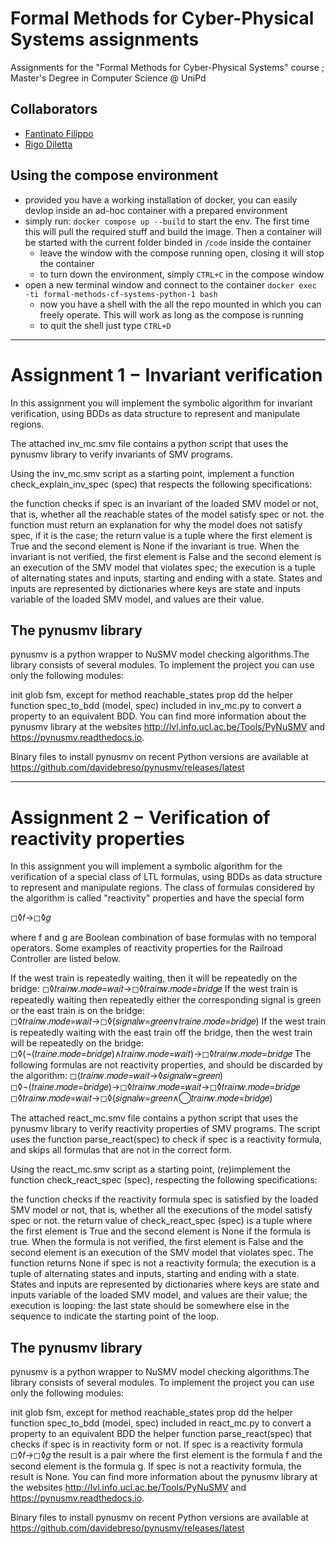 # Formal Methods for Cyber-Physical Systems assignments
Assignments for the "Formal Methods for Cyber-Physical Systems" course ; Master's Degree in Computer Science @ UniPd

## Collaborators
- [Fantinato Filippo](https://github.com/FilippoFantinato)
- [Rigo Diletta](https://github.com/rigodiletta)

## Using the compose environment
- provided you have a working installation of docker, you can easily devlop inside an ad-hoc container with a prepared environment
- simply run: `docker compose up --build` to start the env. The first time this will pull the required stuff and build the image. Then a container will be started with the current folder binded in `/code` inside the container
  - leave the window with the compose running open, closing it will stop the container
  - to turn down the environment, simply `CTRL+C` in the compose window
- open a new terminal window and connect to the container `docker exec -ti formal-methods-cf-systems-python-1 bash`
  - now you have a shell with the all the repo mounted in which you can freely operate. This will work as long as the compose is running
  - to quit the shell just type `CTRL+D`

---

# Assignment 1 $-$ Invariant verification
In this assignment you will implement the symbolic algorithm for invariant verification, using BDDs as data structure to represent and manipulate regions.

The attached inv_mc.smv file contains a python script that uses the pynusmv library to verify invariants of SMV programs.

Using the inv_mc.smv script as a starting point, implement a function check_explain_inv_spec (spec) that respects the following specifications:

the function checks if spec is an invariant of the loaded SMV model or not, that is, whether all the reachable states of the model satisfy spec or not.
the function must return an explanation for why the model does not satisfy spec, if it is the case;
the return value is a tuple where the first element is True and the second element is None if the invariant is true. When the invariant is not verified, the first element is False and the second element is an execution of the SMV model that violates spec;
the execution is a tuple of alternating states and inputs, starting and ending with a state. States and inputs are represented by dictionaries where keys are state and inputs variable of the loaded SMV model, and values are their value.

## The pynusmv library
pynusmv is a python wrapper to NuSMV model checking algorithms.The library consists of several modules. To implement the project you can use only the following modules:

init
glob
fsm, except for method reachable_states
prop
dd 
the helper function spec_to_bdd (model, spec) included in inv_mc.py to convert a property to an equivalent BDD.
You can find more information about the pynusmv library at the websites http://lvl.info.ucl.ac.be/Tools/PyNuSMV and https://pynusmv.readthedocs.io.

Binary files to install pynusmv on recent Python versions are available at https://github.com/davidebreso/pynusmv/releases/latest

---

# Assignment 2 $-$ Verification of reactivity properties
In this assignment you will implement a symbolic algorithm for the verification of a special class of LTL formulas, using BDDs as data structure to represent and manipulate regions. The class of formulas considered by the algorithm is called "reactivity" properties and have the special form

◻◊𝑓→◻◊𝑔

where f and g are Boolean combination of base formulas with no temporal operators. Some examples of reactivity properties for the Railroad Controller are listed below.

If the west train is repeatedly waiting, then it will be repeatedly on the bridge:
◻◊𝑡𝑟𝑎𝑖𝑛𝑤.𝑚𝑜𝑑𝑒=𝑤𝑎𝑖𝑡→◻◊𝑡𝑟𝑎𝑖𝑛𝑤.𝑚𝑜𝑑𝑒=𝑏𝑟𝑖𝑑𝑔𝑒
If the west train is repeatedly waiting then repeatedly either the corresponding signal is green or the east train is on the bridge:
◻◊𝑡𝑟𝑎𝑖𝑛𝑤.𝑚𝑜𝑑𝑒=𝑤𝑎𝑖𝑡→◻◊(𝑠𝑖𝑔𝑛𝑎𝑙𝑤=𝑔𝑟𝑒𝑒𝑛∨𝑡𝑟𝑎𝑖𝑛𝑒.𝑚𝑜𝑑𝑒=𝑏𝑟𝑖𝑑𝑔𝑒)
If the west train is repeatedly waiting with the east train off the bridge, then the west train will be repeatedly on the bridge:
◻◊(¬(𝑡𝑟𝑎𝑖𝑛𝑒.𝑚𝑜𝑑𝑒=𝑏𝑟𝑖𝑑𝑔𝑒)∧𝑡𝑟𝑎𝑖𝑛𝑤.𝑚𝑜𝑑𝑒=𝑤𝑎𝑖𝑡)→◻◊𝑡𝑟𝑎𝑖𝑛𝑤.𝑚𝑜𝑑𝑒=𝑏𝑟𝑖𝑑𝑔𝑒
The following formulas are not reactivity properties, and should be discarded by the algorithm:
◻(𝑡𝑟𝑎𝑖𝑛𝑤.𝑚𝑜𝑑𝑒=𝑤𝑎𝑖𝑡→◊𝑠𝑖𝑔𝑛𝑎𝑙𝑤=𝑔𝑟𝑒𝑒𝑛)
◻◊¬(𝑡𝑟𝑎𝑖𝑛𝑒.𝑚𝑜𝑑𝑒=𝑏𝑟𝑖𝑑𝑔𝑒)→◻◊𝑡𝑟𝑎𝑖𝑛𝑤.𝑚𝑜𝑑𝑒=𝑤𝑎𝑖𝑡→◻◊𝑡𝑟𝑎𝑖𝑛𝑤.𝑚𝑜𝑑𝑒=𝑏𝑟𝑖𝑑𝑔𝑒
◻◊𝑡𝑟𝑎𝑖𝑛𝑤.𝑚𝑜𝑑𝑒=𝑤𝑎𝑖𝑡→◻◊(𝑠𝑖𝑔𝑛𝑎𝑙𝑤=𝑔𝑟𝑒𝑒𝑛∧◯𝑡𝑟𝑎𝑖𝑛𝑤.𝑚𝑜𝑑𝑒=𝑏𝑟𝑖𝑑𝑔𝑒)

The attached react_mc.smv file contains a python script that uses the pynusmv library to verify reactivity properties of SMV programs. The script uses the function parse_react(spec) to check if spec is a reactivity formula, and skips all formulas that are not in the correct form. 

Using the react_mc.smv script as a starting point, (re)implement the function check_react_spec (spec), respecting the following specifications:

the function checks if the reactivity formula spec is satisfied by the loaded SMV model or not, that is, whether all the executions of the model satisfy spec or not.
the return value of check_react_spec (spec) is a tuple where the first element is True and the second element is None if the formula is true. When the formula is not verified, the first element is False and the second element is an execution of the SMV model that violates spec. The function returns None if spec is not a reactivity formula;
the execution is a tuple of alternating states and inputs, starting and ending with a state. States and inputs are represented by dictionaries where keys are state and inputs variable of the loaded SMV model, and values are their value;
the execution is looping: the last state should be somewhere else in the sequence to indicate the starting point of the loop. 

## The pynusmv library
pynusmv is a python wrapper to NuSMV model checking algorithms.The library consists of several modules. To implement the project you can use only the following modules:

init
glob
fsm, except for method reachable_states
prop
dd 
the helper function spec_to_bdd (model, spec) included in react_mc.py to convert a property to an equivalent BDD
the helper function parse_react(spec) that checks if spec is in reactivity form or not. If spec is a reactivity formula
◻◊𝑓→◻◊𝑔
the result is a pair where the first element  is the formula f and the second element is the formula g. If spec is not a reactivity formula, the result is None.
You can find more information about the pynusmv library at the websites http://lvl.info.ucl.ac.be/Tools/PyNuSMV and https://pynusmv.readthedocs.io.

Binary files to install pynusmv on recent Python versions are available at https://github.com/davidebreso/pynusmv/releases/latest

